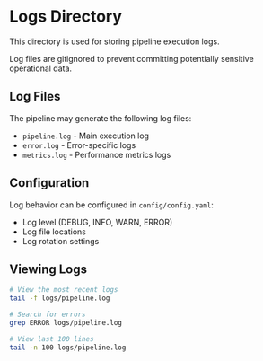 # Logs Directory

This directory is used for storing pipeline execution logs.

Log files are gitignored to prevent committing potentially sensitive operational data.

## Log Files

The pipeline may generate the following log files:
- `pipeline.log` - Main execution log
- `error.log` - Error-specific logs
- `metrics.log` - Performance metrics logs

## Configuration

Log behavior can be configured in `config/config.yaml`:
- Log level (DEBUG, INFO, WARN, ERROR)
- Log file locations
- Log rotation settings

## Viewing Logs

```bash
# View the most recent logs
tail -f logs/pipeline.log

# Search for errors
grep ERROR logs/pipeline.log

# View last 100 lines
tail -n 100 logs/pipeline.log
```
